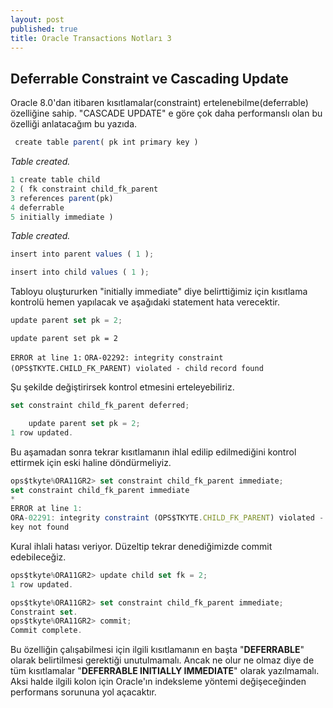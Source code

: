 ```yaml
---
layout: post
published: true
title: Oracle Transactions Notları 3
---
```

## Deferrable Constraint ve Cascading Update

Oracle 8.0'dan itibaren kısıtlamalar(constraint) ertelenebilme(deferrable) özelliğine sahip. 
"CASCADE UPDATE" e göre çok daha performanslı olan bu özelliği anlatacağım bu yazıda.

```javascript
 create table parent( pk int primary key )
 ```
 
_Table created._


```javascript
1 create table child
2 ( fk constraint child_fk_parent
3 references parent(pk)
4 deferrable
5 initially immediate )

  ```
_Table created._

```javascript
insert into parent values ( 1 );

insert into child values ( 1 );
```


Tabloyu oluştururken "initially immediate" diye belirttiğimiz için kısıtlama kontrolü hemen yapılacak ve aşağıdaki statement hata verecektir.


```javascript
update parent set pk = 2;

```

`update parent set pk = 2`

`ERROR at line 1:`
`ORA-02292: integrity constraint (OPS$TKYTE.CHILD_FK_PARENT) violated - child`
`record found`


Şu şekilde değiştirirsek kontrol etmesini erteleyebiliriz.


```javascript
set constraint child_fk_parent deferred;
```

```javascript
	update parent set pk = 2;
1 row updated.
```


Bu aşamadan sonra tekrar kısıtlamanın ihlal edilip edilmediğini kontrol ettirmek için eski haline döndürmeliyiz.

```javascript
ops$tkyte%ORA11GR2> set constraint child_fk_parent immediate;
set constraint child_fk_parent immediate
*
ERROR at line 1:
ORA-02291: integrity constraint (OPS$TKYTE.CHILD_FK_PARENT) violated - parent
key not found
```


Kural ihlali hatası veriyor. Düzeltip tekrar denediğimizde commit edebileceğiz.

```javascript
ops$tkyte%ORA11GR2> update child set fk = 2;
1 row updated.

ops$tkyte%ORA11GR2> set constraint child_fk_parent immediate;
Constraint set.
ops$tkyte%ORA11GR2> commit;
Commit complete.
```

Bu özelliğin çalışabilmesi için ilgili kısıtlamanın en başta "**DEFERRABLE**" olarak belirtilmesi gerektiği unutulmamalı. Ancak ne olur ne olmaz diye de tüm kısıtlamalar "**DEFERRABLE INITIALLY IMMEDIATE**" olarak yazılmamalı. Aksi halde ilgili kolon için Oracle'ın indeksleme yöntemi değişeceğinden performans sorununa yol açacaktır.
